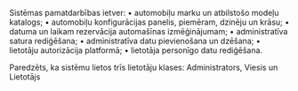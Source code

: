 Sistēmas pamatdarbības ietver:
•	automobiļu marku un atbilstošo modeļu katalogs; 
•	automobiļu konfigurācijas panelis, piemēram, dzinēju un krāsu; 
•	datuma un laikam rezervācija automašīnas izmēģinājumam;
•	administratīva satura rediģēšana;
•	administratīva datu pievienošana un dzēšana;
•	lietotāju autorizācija platformā; 
•	lietotāja personīgo datu rediģēšana.


Paredzēts, ka sistēmu lietos trīs lietotāju klases: Administrators, Viesis un Lietotājs 